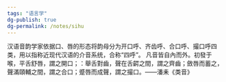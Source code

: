 ```yaml
---
tags: "语言学"
dg-publish: true
dg-permalink: /notes/sihu
---
```

汉语音韵学家依据口、唇的形态将韵母分为开口呼、齐齿呼、合口呼、撮口呼四类，用以指称近现代汉语的介音系统，合称“四呼”。
凡音皆自內而外。初發于喉，平舌舒唇，謂之開口；：舉舌對齒，聲在舌齶之間，謂之齊齒；斂唇而蓄之，聲滿頤輔之間，謂之合口；蹙唇而成聲，謂之撮口。——潘耒《类音》